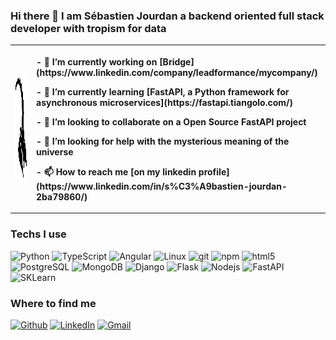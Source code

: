 ### Hi there 👋 I am Sébastien Jourdan a backend oriented full stack developer with tropism for data 
<table  style="border: 0px solid transparent">
    <th>
        <img src="https://github.com/sebajou/sebajou/blob/main/img/bouquetin_alpha.png" alt="Seb bouquetin" height="170" width="225" style="margin-right: 20px"/>
    </th>
    <th align="left">
        <p>- 🔭 I’m currently working on [Bridge](https://www.linkedin.com/company/leadformance/mycompany/)</p>
        <p>- 🌱 I’m currently learning [FastAPI, a Python framework for asynchronous microservices](https://fastapi.tiangolo.com/)</p>
        <p>- 👯 I’m looking to collaborate on a Open Source FastAPI project</p>
        <p>- 🤔 I’m looking for help with the mysterious meaning of the universe</p>
        <p>- 📫 How to reach me [on my linkedin profile](https://www.linkedin.com/in/s%C3%A9bastien-jourdan-2ba79860/)</p>
    </th>
    <th>
    <img src="https://github.com/sebajou/sebajou/blob/main/img/photo_Seb.jpg" alt="Sébastien Jourdan" height="111" width="200" style="margin-right: 20px"/>
    </th>
</table>

<h3>Techs I use</h3>
<p>

  <img alt="Python" src="https://img.shields.io/badge/Python-3776AB?style=flat-square&logo=python&logoColor=white" />
  <img alt="TypeScript" src="https://img.shields.io/badge/-TypeScript-007ACC?style=flat-square&logo=typescript&logoColor=white" />
  <img alt="Angular" src="https://img.shields.io/badge/Angular-DD0031?style=flat-square&logo=angular&logoColor=white" />
  <img alt="Linux" src="https://img.shields.io/badge/Ubuntu-E95420?style=flat-square&logo=ubuntu&logoColor=white" />
  <img alt="git" src="https://img.shields.io/badge/-Git-F05032?style=flat-square&logo=git&logoColor=white" />
  <img alt="npm" src="https://img.shields.io/badge/-NPM-CB3837?style=flat-square&logo=npm&logoColor=white" />
  <img alt="html5" src="https://img.shields.io/badge/-HTML5-E34F26?style=flat-square&logo=html5&logoColor=white" />
  <img alt="PostgreSQL" src="https://img.shields.io/badge/-PostgreSQL-13aa52?style=flat-square&logo=postgresql&logoColor=white" />
  <img alt="MongoDB" src="https://img.shields.io/badge/MongoDB-316192?style=flat-square&logo=mongodb&logoColor=white" />
  <img alt="Django" src="https://img.shields.io/badge/Django-092E20?style=flat-square&logo=django&logoColor=white" />
  <img alt="Flask" src="https://img.shields.io/badge/Flask-000000?style=flat-square&logo=flask&logoColor=white" />
  <img alt="Nodejs" src="https://img.shields.io/badge/-Nodejs-43853d?style=flat-square&logo=Node.js&logoColor=white" />
  <img alt="FastAPI" src="https://img.shields.io/badge/FastAPI-009688?style=for-the-badge&logo=FastAPI&logoColor=white" /> 
  <img alt="SKLearn" src="https://github.com/scikit-learn/scikit-learn/blob/main/doc/logos/scikit-learn-logo-thumb.png" />  
</p>

  <h3>Where to find me</h3>
<p>
    <a href="https://github.com/sebajou" target="_blank">
    <img alt="Github" src="https://img.shields.io/badge/GitHub-%2312100E.svg?&style=for-the-badge&logo=Github&logoColor=white" /></a> 
    <a href="https://www.linkedin.com/in/s%C3%A9bastien-jourdan-2ba79860/" target="_blank">
    <img alt="LinkedIn" src="https://img.shields.io/badge/linkedin-%230077B5.svg?&style=for-the-badge&logo=linkedin&logoColor=white" /></a>
    <a href="mailto:sebajou@gmail.com" target="_blank">
    <img alt="Gmail" src="https://img.shields.io/badge/Gmail-D14836?&style=for-the-badge&logo=gmail&logoColor=white" /></a>
</p>
